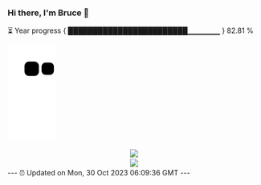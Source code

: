 ### Hi there, I'm Bruce 👋
⏳ Year progress { ████████████████████████▁▁▁▁▁▁ } 82.81 %

![](https://raw.githubusercontent.com/Swiftie13st/Swiftie13st/main/assets/github-contribution-grid-snake.svg)


<div align="center"> <img src="https://metrics.lecoq.io/Swiftie13st?template=classic&config.timezone=Asia%2FShanghai"> </div>

<div align="center"> <img src="https://github-readme-streak-stats.herokuapp.com/?user=Swiftie13st" /> </div>
---
⏰ Updated on Mon, 30 Oct 2023 06:09:36 GMT
---

